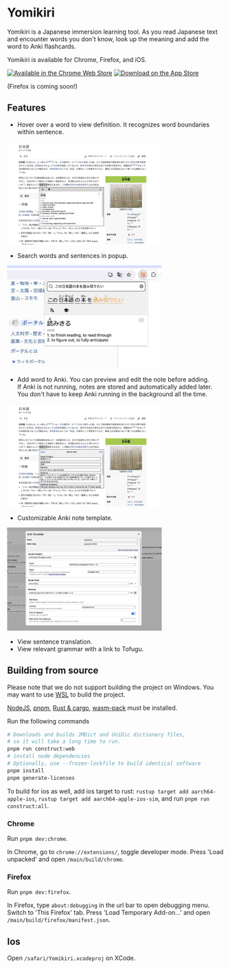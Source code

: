 # Yomikiri

Yomikiri is a Japanese immersion learning tool. As you read Japanese text and encounter words you don't know, look up the meaning and add the word to Anki flashcards.

Yomikiri is available for Chrome, Firefox, and iOS.

<div>
<a href="https://chromewebstore.google.com/detail/iecicegmfmljmefcaknlkaaniemghefc"><img alt="Available in the Chrome Web Store" src="https://i.imgur.com/Mw6ip7o.png" height="48"/></img></a>  
<a href="https://apps.apple.com/us/app/yomikiri/id6479743831"><img alt="Download on the App Store" src="https://i.imgur.com/nRP4dWp.png" height="48"></img></a>
</div>

(Firefox is coming soon!)

## Features

- Hover over a word to view definition. It recognizes word boundaries within sentence.
<img src="./extra/resources/screenshots/desktop-tooltip.jpg?raw=true" height="240"/>

- Search words and sentences in popup.
<img src="./extra/resources/screenshots/desktop-popup.jpg?raw=true" height="240"/>

- Add word to Anki. You can preview and edit the note before adding.\
If Anki is not running, notes are stored and automatically added later. You don't have to keep Anki running in the background all the time.
<img src="./extra/resources/screenshots/desktop-tooltip-anki.jpg?raw=true" height="240"/>

- Customizable Anki note template.
<img src="./extra/resources/screenshots/desktop-anki-configuration.jpg?raw=true" height="240"/>

- View sentence translation.
- View relevant grammar with a link to Tofugu.

## Building from source

Please note that we do not support building the project on Windows. You may want to use [WSL](https://learn.microsoft.com/en-us/windows/wsl/install) to build the project.

[NodeJS](https://nodejs.org/en/download), [pnpm](https://pnpm.io/installation), [Rust & cargo](https://www.rust-lang.org/tools/install), [wasm-pack](https://rustwasm.github.io/wasm-pack/installer/) must be installed.

Run the following commands

```sh
# Downloads and builds JMDict and UniDic dictionary files,
# so it will take a long time to run.
pnpm run construct:web
# install node dependencies
# Optionally, use --frozen-lockfile to build identical software
pnpm install
pnpm generate-licenses
```

To build for ios as well, add ios target to rust:
`rustup target add aarch64-apple-ios`, `rustup target add aarch64-apple-ios-sim`,
and run `pnpm run construct:all`.

### Chrome

Run `pnpm dev:chrome`.

In Chrome, go to `chrome://extensions/`, toggle developer mode. Press 'Load unpacked' and open `/main/build/chrome`.

### Firefox

Run `pnpm dev:firefox`.

In Firefox, type `about:debugging` in the url bar to open debugging menu. Switch to 'This Firefox' tab.
Press 'Load Temporary Add-on...' and open `/main/build/firefox/manifest.json`.

## Ios

Open `/safari/Yomikiri.xcodeproj` on XCode.
